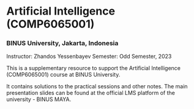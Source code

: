 # Artificial Intelligence (COMP6065001) #
### BINUS University, Jakarta, Indonesia ###

Instructor: Zhandos Yessenbayev
Semester: Odd Semester, 2023

This is a supplementary resource to support the Artificial Intelligence (COMP6065001) course at BINUS University.

It contains solutions to the practical sessions and other notes. The main presentation slides can be found at the official LMS platform of the university - BINUS MAYA.

 



